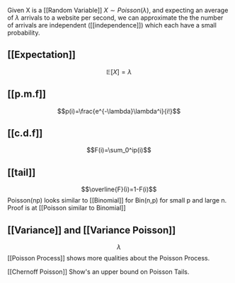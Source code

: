 
Given X is a  [[Random Variable]] $X \sim Poisson(\lambda)$, and expecting an average of $\lambda$ arrivals to a website per second, we can approximate the the number of arrivals are independent ([[independence]]) which each have a small probability.
## [[Expectation]]
$$\mathbb{E}[X] =\lambda$$
## [[p.m.f]]
$$p(i)=\frac{e^{-\lambda}\lambda^i}{i!}$$
## [[c.d.f]]
$$F(i)=\sum_0^ip(i)$$
## [[tail]] 
$$\overline{F}(i)=1-F(i)$$
Poisson(np) looks similar to [[Binomial]] for Bin(n,p) for small p and large n. Proof is at [[Poisson similar to Binomial]]
## [[Variance]] and [[Variance Poisson]]
$$\lambda$$
[[Poisson Process]] shows more qualities about the Poisson Process.

[[Chernoff Poisson]] Show's an upper bound on Poisson Tails.